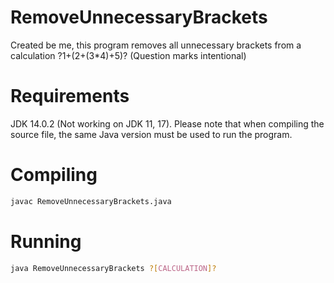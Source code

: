 # RemoveUnnecessaryBrackets
Created be me, this program removes all unnecessary brackets from a calculation ?1+(2+(3*4)+5)? (Question marks intentional)

# Requirements
JDK 14.0.2 (Not working on JDK 11, 17).
Please note that when compiling the source file, the same Java version must be used to run the program.

# Compiling 

```sh
javac RemoveUnnecessaryBrackets.java
```

# Running

```sh
java RemoveUnnecessaryBrackets ?[CALCULATION]?
```
